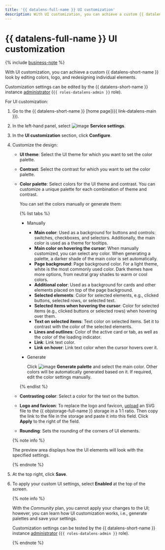 ```yaml
---
title: '{{ datalens-full-name }} UI customization'
description: With UI customization, you can achieve a custom {{ datalens-full-name }} look.
---
```


# {{ datalens-full-name }} UI customization

{% include [business-note](../../_includes/datalens/datalens-functionality-available-business-note.md) %}

With UI customization, you can achieve a custom {{ datalens-short-name }} look by editing colors, logo, and redesigning individual elements.

Customization settings can be edited by the {{ datalens-short-name }} instance [administrator](../security/roles.md#datalens-admin) (`{{ roles-datalens-admin }}` role).

For UI customization:

1. Go to the {{ datalens-short-name }} [home page]({{ link-datalens-main }}).
1. In the left-hand panel, select ![image](../../_assets/console-icons/sliders.svg) **Service settings**.
1. In the **UI customization** section, click **Configure**.
1. Customize the design:

   * **UI theme**: Select the UI theme for which you want to set the color palette.
   * **Contrast**: Select the contrast for which you want to set the color palette.
   * **Color palette**: Select colors for the UI theme and contrast. You can customize a unique palette for each combination of theme and contrast.

     You can set the colors manually or generate them:

     {% list tabs %}

     - Manually

       * **Main color**: Used as a background for buttons and controls: switches, checkboxes, and selectors. Additionally, the main color is used as a theme for tooltips.
       * **Main color on hovering the cursor**: When manually customized, you can select any color. When generating a palette, a darker shade of the main color is set automatically.
       * **Page background**: Page background color. For a light theme, white is the most commonly used color. Dark themes have more options, from neutral gray shades to warm or cool colors.
       * **Additional color**: Used as a background for cards and other elements placed on top of the page background.
       * **Selected elements**: Color for selected elements, e.g., clicked buttons, selected rows, or selected text.
       * **Selected items when hovering the cursor**: Color for selected items (e.g., clicked buttons or selected rows) when hovering over them.
       * **Text on selected items**: Text color on selected items. Set it to contrast with the color of the selected elements.
       * **Lines and outlines**: Color of the active card or tab, as well as the color of the loading indicator.
       * **Link**: Link text color.
       * **Link on hover**: Link text color when the cursor hovers over it.

     - Generate

       Click ![image](../../_assets/console-icons/arrows-rotate-left.svg) **Generate palette** and select the main color. Other colors will be automatically generated based on it. If required, edit the color settings manually.

     {% endlist %}

   * **Contrasting color**: Select a color for the text on the button.
   * **Logo and favicon**: To replace the logo and favicon, [upload](../../storage/quickstart.md#upload-files) an SVG file to the {{ objstorage-full-name }} storage in a 1:1 ratio. Then copy the link to the file in the storage and paste it into this field. Click **Apply** to the right of the field.
   * **Rounding**: Sets the rounding of the corners of UI elements.

    {% note info %}

    The preview area displays how the UI elements will look with the specified settings.

    {% endnote %}

1. At the top right, click **Save**.
1. To apply your custom UI settings, select **Enabled** at the top of the screen.

   {% note info %}

   With the _Community_ plan, you cannot apply your changes to the UI; however, you can learn how UI customization works, i.e., generate palettes and save your settings.
   
   Customization settings can be tested by the {{ datalens-short-name }} instance [administrator](../security/roles.md#datalens-admin) (`{{ roles-datalens-admin }}` role).

   {% endnote %}
